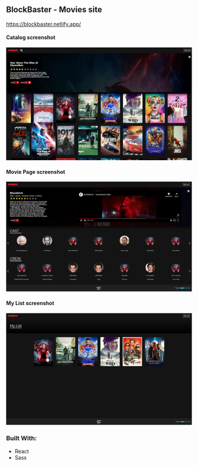 ## BlockBaster - Movies site

https://blockbaster.netlify.app/


#### Catalog screenshot
![alt text](src/images/main.png "Login Page screenshot")
#### Movie Page screenshot
![alt text](src/images/moviepage.png "Overview Page screenshot")
#### My List screenshot
![alt text](src/images/mylist.png "Contacts Page screenshot")


### Built With:

- React
- Sass



